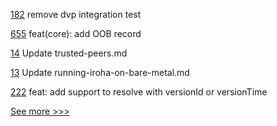 
[182](https://github.com/hyperledger-labs/fabric-token-sdk/pull/182) remove dvp integration test

[655](https://github.com/hyperledger/aries-framework-javascript/pull/655) feat(core): add OOB record

[14](https://github.com/hyperledger/iroha-2-docs/pull/14) Update trusted-peers.md

[13](https://github.com/hyperledger/iroha-2-docs/pull/13) Update running-iroha-on-bare-metal.md

[222](https://github.com/hyperledger/aries-framework-go-ext/pull/222) feat: add support to resolve with versionId or versionTime


[See more >>>](https://start-here.hyperledger.org/pull-requests)
